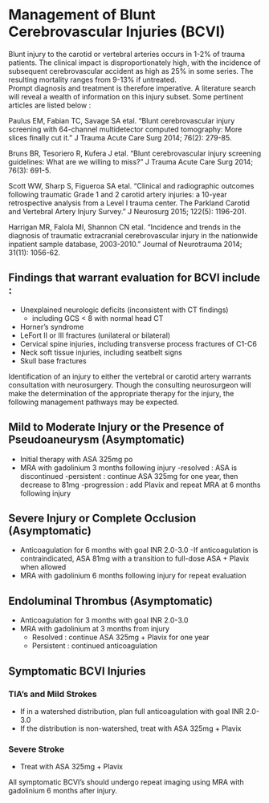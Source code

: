 # Management of Blunt Cerebrovascular Injuries (BCVI)

Blunt injury to the carotid or vertebral arteries occurs in 1-2% of trauma patients. 
The clinical impact is disproportionately high, with the incidence of subsequent cerebrovascular 
accident as high as 25% in some series.  The resulting mortality ranges from 9-13% if untreated.  
Prompt diagnosis and treatment is therefore imperative.  A literature search will reveal a wealth 
of information on this injury subset.  Some pertinent articles are listed below :


Paulus EM, Fabian TC, Savage SA etal. “Blunt cerebrovascular injury screening with 64-channel 
multidetector computed tomography: More slices finally cut it.”  J Trauma Acute Care Surg  2014; 76(2): 279-85.


Bruns BR, Tesoriero R, Kufera J etal.  “Blunt cerebrovascular injury screening guidelines: What are we willing to miss?”  J Trauma Acute Care Surg  2014; 76(3): 691-5.


Scott WW, Sharp S, Figueroa SA etal.  “Clinical and radiographic outcomes following traumatic Grade 1 and 2 carotid artery injuries: a 10-year retrospective analysis from a Level I trauma center. The Parkland Carotid and Vertebral Artery Injury Survey.”  J Neurosurg  2015; 122(5): 1196-201.


Harrigan MR, Falola MI, Shannon CN etal.  “Incidence and trends in the diagnosis of traumatic extracranial cerebrovascular injury in the nationwide inpatient sample database, 2003-2010.”  Journal of Neurotrauma  2014; 31(11): 1056-62.




## Findings that warrant evaluation for BCVI include :
   
- Unexplained neurologic deficits (inconsistent with CT findings)
    - including GCS < 8 with normal head CT
- Horner’s syndrome
- LeFort II or III fractures (unilateral or bilateral)
- Cervical spine injuries, including transverse process fractures of C1-C6
- Neck soft tissue injuries, including seatbelt signs
- Skull base fractures

Identification of an injury to either the vertebral or carotid artery warrants 
consultation with neurosurgery. Though the consulting neurosurgeon will make the 
determination of the appropriate therapy for the injury, the following management 
pathways may be expected.


## Mild to Moderate Injury or the Presence of Pseudoaneurysm (Asymptomatic)

* Initial therapy with ASA 325mg po
* MRA with gadolinium 3 months following injury
	-resolved : ASA is discontinued
	-persistent : continue ASA 325mg for one year, then decrease to 81mg
	-progression : add Plavix and repeat MRA at 6 months following injury

## Severe Injury or Complete Occlusion (Asymptomatic)

* Anticoagulation for 6 months with goal INR 2.0-3.0
	-If anticoagulation is contraindicated, ASA 81mg with a transition to full-dose
	 ASA + Plavix when allowed
* MRA with gadolinium 6 months following injury for repeat evaluation

## Endoluminal Thrombus (Asymptomatic)

* Anticoagulation for 3 months with goal INR 2.0-3.0
* MRA with gadolinium at 3 months from injury
	- Resolved : continue ASA 325mg + Plavix for one year
	- Persistent : continued anticoagulation

## Symptomatic BCVI Injuries

### TIA’s and Mild Strokes
   * If in a watershed distribution, plan full anticoagulation with goal INR 2.0-3.0
   * If the distribution is non-watershed, treat with ASA 325mg + Plavix

### Severe Stroke
   * Treat with ASA 325mg + Plavix

All symptomatic BCVI’s should undergo repeat imaging using MRA with gadolinium 6 months after injury. 
